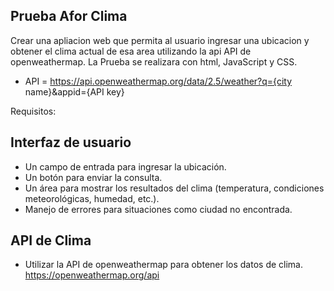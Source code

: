 ## Prueba Afor Clima
Crear una apliacion web que permita al usuario ingresar una ubicacion y obtener el clima actual de esa area 
utilizando la api API de openweathermap. La Prueba se realizara con html, JavaScript y CSS.
- API = https://api.openweathermap.org/data/2.5/weather?q={city name}&appid={API key}

Requisitos:
## Interfaz de usuario
- Un campo de entrada para ingresar la ubicación.
- Un botón para enviar la consulta.
- Un área para mostrar los resultados del clima (temperatura, condiciones meteorológicas, humedad, etc.).
- Manejo de errores para situaciones como ciudad no encontrada.

## API de Clima
  - Utilizar la API de openweathermap para obtener los datos de clima.
  https://openweathermap.org/api
  
  